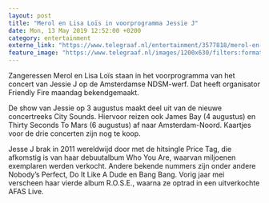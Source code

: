 ```yaml
---
layout: post
title: "Merol en Lisa Loïs in voorprogramma Jessie J"
date: Mon, 13 May 2019 12:52:00 +0200
category: entertainment
externe_link: "https://www.telegraaf.nl/entertainment/3577818/merol-en-lisa-lois-in-voorprogramma-jessie-j"
feature_image: "https://www.telegraaf.nl/images/1200x630/filters:format(jpeg):quality(80)/cdn-kiosk-api.telegraaf.nl/70d28c36-7567-11e9-bc2d-02d2fb1aa1d7.jpg"
---
```


<p class="intro">Zangeressen Merol en Lisa Loïs staan in het voorprogramma van het concert van Jessie J op de Amsterdamse NDSM-werf. Dat heeft organisator Friendly Fire maandag bekendgemaakt.</p> <p>De show van Jessie op 3 augustus maakt deel uit van de nieuwe concertreeks City Sounds. Hiervoor reizen ook James Bay (4 augustus) en Thirty Seconds To Mars (6 augustus) af naar Amsterdam-Noord. Kaartjes voor de drie concerten zijn nog te koop.</p><p>Jesse J brak in 2011 wereldwijd door met de hitsingle Price Tag, die afkomstig is van haar debuutalbum Who You Are, waarvan miljoenen exemplaren werden verkocht. Andere bekende nummers zijn onder andere Nobody’s Perfect, Do It Like A Dude en Bang Bang. Vorig jaar mei verscheen haar vierde album R.O.S.E., waarna ze optrad in een uitverkochte AFAS Live.</p>
